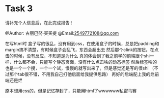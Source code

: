 # Task 3

请补充个人信息后，在此完成报告！

@Author:  古丽巴努·买买提
@Email:2549772108@qq.com

在写html时
盒子写的很乱，没有用到css，在使用盒子的时候，总是把padding和margin搞不清楚，有时候盒子会乱飞，东西会超出去
然后那个clink的按钮，在点击的时候，没有反应，不知道是为什么
真的体会到了我之前学的前端跟个shi一样，什么都不会，只能写个静态页面，没有什么点击啥的动态标签
然后标签啥的也是一个一个搜，一个一个试，慢慢的就写出来了，但是感觉还是写的很shi
（不过那个tab很不错，不用我自己打他后面给我提供思路）
再好的后端配上我的烂前端还是烂

原本想用css的，但是记忆存封了，只能用html了wwwwww私密马赛